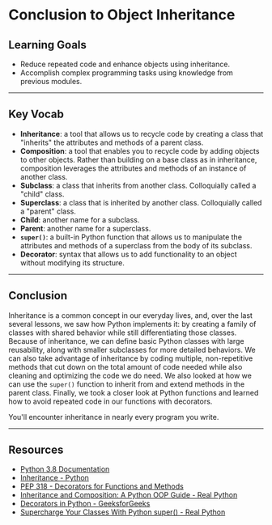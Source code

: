 # Conclusion to Object Inheritance

## Learning Goals

- Reduce repeated code and enhance objects using inheritance.
- Accomplish complex programming tasks using knowledge from previous modules.

***

## Key Vocab

- **Inheritance**: a tool that allows us to recycle code by creating a class
that "inherits" the attributes and methods of a parent class.
- **Composition**: a tool that enables you to recycle code by adding objects to
other objects. Rather than building on a base class as in inheritance,
composition leverages the attributes and methods of an instance of another class.
- **Subclass**: a class that inherits from another class. Colloquially called
a "child" class.
- **Superclass**: a class that is inherited by another class. Colloquially
called a "parent" class.
- **Child**: another name for a subclass.
- **Parent**: another name for a superclass.
- **`super()`**: a built-in Python function that allows us to manipulate the
attributes and methods of a superclass from the body of its subclass.
- **Decorator**: syntax that allows us to add functionality to an object
without modifying its structure.

***

## Conclusion

Inheritance is a common concept in our everyday lives, and, over the last
several lessons, we saw how Python implements it: by creating a family of
classes with shared behavior while still differentiating those classes. Because
of inheritance, we can define basic Python classes with large reusability,
along with smaller subclasses for more detailed behaviors. We can also take
advantage of inheritance by coding multiple, non-repetitive methods that cut
down on the total amount of code needed while also cleaning and optimizing the
code we do need. We also looked at how we can use the `super()` function to
inherit from and extend methods in the parent class. Finally, we took a closer
look at Python functions and learned how to avoid repeated code in our
functions with decorators.

You'll encounter inheritance in nearly every program you write.

***

## Resources

- [Python 3.8 Documentation](https://docs.python.org/3.8/)
- [Inheritance - Python](https://docs.python.org/3/tutorial/classes.html#inheritance)
- [PEP 318 - Decorators for Functions and Methods](https://peps.python.org/pep-0318/)
- [Inheritance and Composition: A Python OOP Guide - Real Python](https://realpython.com/inheritance-composition-python/)
- [Decorators in Python - GeeksforGeeks](https://www.geeksforgeeks.org/decorators-in-python/)
- [Supercharge Your Classes With Python super() - Real Python](https://realpython.com/python-super/)
